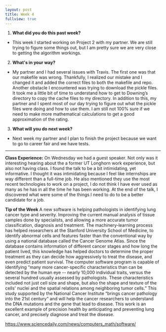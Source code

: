 ```yaml
---
layout: post
title: Week 4
fullview: true
---
```


1. __What did you do this past week?__
  * This week I started working on Project 2 with my partner. We are still trying to figure some things out, but I am pretty sure we are very close to getting the algorithm workings.

2. __What's in your way?__
  * My partner and I had several issues with Travis. The first one was that our makefile was wrong. Thankfully, I realized our mistake and I changed it and added the correct files to both the makefile and repo. Another obstacle I encountered was trying to download the pickle files. It took me a little bit of time to understand how to get to Downing’s directory to copy the cache files to my directory. In addition to this, my partner and I spent most of our day trying to figure out what the pickle files were doing and how to use them. I am still not 100% sure if we need to make more mathematical calculations to get a good approximation of the rating. 

3. __What will you do next week?__
  * Next week my partner and I plan to finish the project because we want to go to career fair and we have tests.


---
__Class Experience:__
On Wednesday we had a guest speaker. Not only was it interesting hearing about the a former UT Longhorn work experience, but also not having class. I found the talk to be a bit intimidating, yet informative. I thought it was intimidating because I feel like internships are way different than a full-time job. He also mentioned they use the most recent technologies to work on a project, I do not think I have ever used as many as he has in all the time he has been working. At the end of the talk, I discovered what were some of the things I need to do to be a better candidate for a job. 

__Tip of the Week__
A new software is helping pathologists in identifying lung cancer type and severity. Improving the current manual analysis of tissue samples done by specialists, and allowing a more accurate tumor classification, diagnosis and treatment.
The machinery-learning process has helped researchers at the Stanford University School of Medicine, to identify abnormal cells and features faster than the conventional way by using a national database called the Cancer Genome Atlas. Since the database contains information of different cancer stages and how long the patient lived, this knowledge has helped doctors to determine the proper treatment as they  can decide how aggressively to treat the disease, and even predict patient survival. 
The computer software program is capable of identifying “many more cancer-specific characteristics than can be detected by the human eye -- nearly 10,000 individual traits, versus the several hundred usually assessed by pathologists. These characteristics included not just cell size and shape, but also the shape and texture of the cells' nuclei and the spatial relations among neighboring tumor cells.”
This study supported by the National Cancer Institute “brings cancer pathology into the 21st century” and will help the cancer researchers to understand the DNA mutations and the gene that lead to disease. This work is an excellent example of precision health by anticipating and preventing lung cancer, and precisely diagnose and treat the disease.  

https://www.sciencedaily.com/news/computers_math/software/
